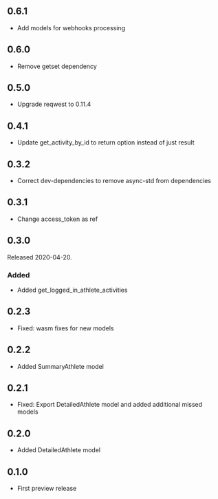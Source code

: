 ## 0.6.1

* Add models for webhooks processing

## 0.6.0

* Remove getset dependency

## 0.5.0

* Upgrade reqwest to 0.11.4

## 0.4.1

* Update get_activity_by_id to return option instead of just result

## 0.3.2

* Correct dev-dependencies to remove async-std from dependencies

## 0.3.1

* Change access_token as ref

## 0.3.0

Released 2020-04-20.

### Added

* Added get_logged_in_athlete_activities

## 0.2.3

* Fixed: wasm fixes for new models

## 0.2.2

* Added SummaryAthlete model

## 0.2.1

* Fixed: Export DetailedAthlete model and added additional missed models

## 0.2.0

* Added DetailedAthlete model

## 0.1.0

* First preview release
